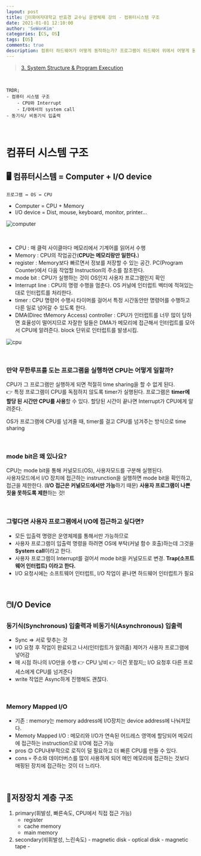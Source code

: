 ```yaml
---
layout: post
title: 🗽이화여자대학교 반효경 교수님 운영체제 강의 - 컴퓨터시스템 구조
date: 2021-01-01 12:10:00
author: 'SeWonKim'
categories: [CS, OS]
tags: [OS]
comments: true
description: 컴퓨터 하드웨어가 어떻게 동작하는가? 프로그램이 하드웨어 위에서 어떻게 돌아가는가?
---
```


> [3. System Structure & Program Execution](https://core.ewha.ac.kr/publicview/C0101020140311132925816476?vmode=f)

&nbsp;

```
TRDR;
- 컴퓨터 시스템 구조
    - CPU와 Interrupt
    - I/O에서의 system call
- 동기식/ 비동기식 입출력
```

&nbsp;

# 컴퓨터 시스템 구조

## 🖥️ 컴퓨터시스템 = Computer + I/O device

`프로그램 ↔️ OS ↔️ CPU`

- Computer = CPU + Memory
- I/O device = Dist, mouse, keyboard, monitor, printer...

![computer](https://user-images.githubusercontent.com/30452963/103773371-4dfd4280-506e-11eb-8bb1-bf80ad68f0f7.png)

&nbsp;

- CPU : 매 클럭 사이클마다 메모리에서 기계어를 읽어서 수행
- Memory : CPU의 작업공간(**CPU는 메모리랑만 일한다.**)
- register : Memory보다 빠르면서 정보를 저장할 수 있는 공간. PC(Program Counter)에서 다음 작업할 Instruction의 주소를 참조한다.
- mode bit : CPU가 실행하는 것이 OS인지 사용자 프로그램인지 확인
- Interrupt line : CPU의 명령 수행을 멈춘다. OS 커널에 인터럽트 벡터에 적혀있는대로 인터럽트를 처리한다.
- timer : CPU 명령어 수행시 타이머를 걸어서 특정 시간동안만 명령어를 수행하고 다른 일로 넘어갈 수 있도록 한다.
- DMA(Direc tMemory Access) controller : CPU가 인터럽트를 너무 많이 당하면 효율성이 떨어지므로 자잘한 일들은 DMA가 메모리에 접근해서 인터럽트를 모아서 CPU에 알려준다. block 단위로 인터럽트를 발생시킴.

![cpu](https://user-images.githubusercontent.com/30452963/103773423-60777c00-506e-11eb-9466-71c2c91af5c4.png)

&nbsp;

### 만약 무한루프를 도는 프로그램을 실행하면 CPU는 어떻게 일할까?

CPU가 그 프로그램만 실행하게 되면 적절히 time sharing을 할 수 없게 된다.  
👉 특정 프로그램이 CPU를 독점하지 않도록 timer가 실행된다. 프로그램은 **timer에 할당 된 시간만 CPU를 사용**할 수 있다. 할당된 시간이 끝나면 Interrupt가 CPU에게 알려준다.

OS가 프로그램에 CPU를 넘겨줄 때, timer를 걸고 CPU를 넘겨주는 방식으로 time sharing

&nbsp;

### mode bit은 왜 있나요?

CPU는 mode bit을 통해 커널모드(OS), 사용자모드를 구분해 실행된다.  
사용자모드에서 I/O 장치에 접근하는 instrunction을 실행하면 mode bit을 확인하고, 접근을 제한한다. (**I/O 접근은 커널모드에서만 가능**하기 때문) **사용자 프로그램이 나쁜짓을 못하도록 제한**하는 것!

&nbsp;

### 그렇다면 사용자 프로그램에서 I/O에 접근하고 싶다면?

- 모든 입출력 명령은 운영체제를 통해서만 가능하므로
- 사용자 프로그램이 입출력 명령을 하려면 OS에 부탁(커널 함수 호출)하는데 그것을 **System call**이라고 한다.
- 사용자 프로그램이 Interrupt를 걸어서 mode bit을 커널모드로 변경. **Trap(소프트웨어 인터럽트) 이라고 한다.**
- I/O 요청시에는 소프트웨어 인터럽트, I/O 작업이 끝나면 하드웨어 인터럽트가 필요

&nbsp;
&nbsp;

## 🖱️I/O Device

### 동기식(Synchronous) 입출력과 비동기식(Asynchronous) 입출력

- Sync => 서로 맞추는 것
- I/O 요청 후 작업이 완료되고 나서(인터럽트가 알려줌) 제어가 사용자 프로그램에 넣어감
- 매 시점 하나의 I/O만을 수행 👉 CPU 낭비 👉 이건 못참지;; I/O 요청후 다른 프로세스에게 CPU를 넘겨준다
- write 작업은 Async하게 진행해도 괜찮다.

&nbsp;

### Memory Mapped I/O

- 기존 : memory는 memory address에 I/O장치는 device address에 나눠져있다.
- Memoty Mapped I/O : 메모리와 I/O가 연속된 어드레스 영역에 할당되어 메모리에 접근하는 instruction으로 I/O에 접근 가능
- pros 😊 CPU내부적으로 로직이 덜 필요하고 더 빠른 CPU를 만들 수 있다.
- cons 💀 주소와 데이터버스를 많이 사용하게 되어 메인 메모리에 접근하는 것보다 매핑된 장치에 접근하는 것이 더 느리다.

&nbsp;
&nbsp;

## 💾저장장치 계층 구조

1. primary(휘발성, 빠른속도, CPU에서 직접 접근 가능)
   - register
   - cache memory
   - main memory
2. secondary(비휘발성, 느린속도) - magnetic disk - optical disk - magnetic tape -
   &nbsp;
   &nbsp;
